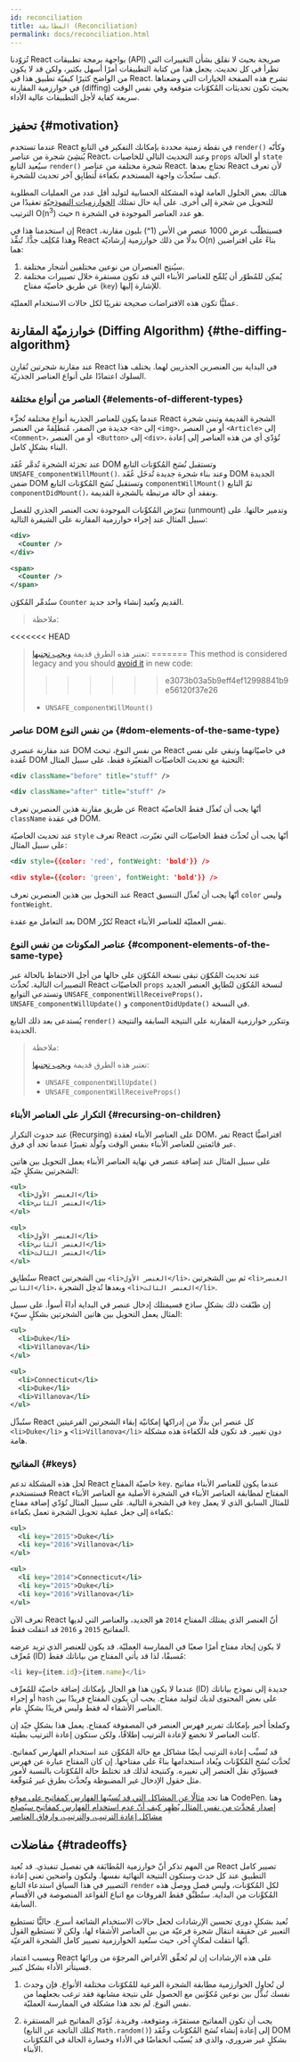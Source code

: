 ```yaml
---
id: reconciliation
title: المطابقة (Reconciliation)
permalink: docs/reconciliation.html
---
```


تُزوّدنا React بواجهة برمجة تطبيقات (API) صريحة بحيث لا نقلق بشأن التغييرات التي تطرأ في كل تحديث. يجعل هذا من كتابة التطبيقات أمرًا أسهل بكثير، ولكن قد لا يكون من الواضح كثيرًا كيفيّة تطبيق هذا في React. تشرح هذه الصفحة الخيارات التي وضعناها في خوارزمية المقارنة (diffing) بحيث تكون تحديثات المُكوّنات متوقعة وفي نفس الوقت سريعة كفاية لأجل التطبيقات عالية الأداء.

## تحفيز {#motivation}

عندما تستخدم React في نقطة زمنية محددة بإمكانك التفكير في التابع `render()` وكأنّه يُنشِئ شجرة من عناصر React،  وعند التحديث التالي للخاصيات `props` أو الحالة `state`  سيُعيد التابع `render()‎` شجرة مختلفة من عناصر React. تحتاج بعدها React لأن تعرف كيف ستُحدِّث واجهة المستخدم بكفاءة لُتطابِق آخر تحديث للشجرة. 

هنالك بعض الحلول العامة لهذه المشكلة الحسابية لتوليد أقل عدد من العمليات المطلوبة للتحويل من شجرة إلى أخرى. على أية حال تمتلك [الخوارزميات النموذجيّة](https://grfia.dlsi.ua.es/ml/algorithms/references/editsurvey_bille.pdf) تعقيدًا من الترتيب O(n<sup>3</sup>) حيث n هو عدد العناصر الموجودة في الشجرة. 

إن استخدمنا هذا في React فسيتطلّب عرض 1000 عنصر من الأس (1^) بليون مقارنة، وهذا مُكلِف جدًّا. تُنفِّذ React بدلًا من ذلك خوارزمية إرشاديّة O(n)‎ بناءً على افتراضين هما:

1. سيُنتِج العنصران من نوعين مختلفين أشجار مختلفة.
2. يُمكِن للمُطوّر أن يُلمِّح للعناصر الأبناء التي قد تكون مستقرة خلال تصييرات مختلفة عن طريق خاصيّة مفتاح (`key`) للإشارة إليها.

عمليًّا تكون هذه الافتراضات صحيحة تقريبًا لكل حالات الاستخدام العمليّة.

## خوارزميّة المقارنة (Diffing Algorithm) {#the-diffing-algorithm}

عند مقارنة شجرتين تُقارِن React في البداية بين العنصرين الجذريين لهما. يختلف هذا السلوك اعتمادًا على أنواع العناصر الجذريّة.

### العناصر من أنواع مختلفة {#elements-of-different-types}

عندما يكون للعناصر الجذرية أنواع مختلفة تُجزِّء React الشجرة القديمة وتبني شجرة جديدة من الصفر، مُنطلِقةً من العنصر `<a>` إلى `<img>`، أو من العنصر `<Article>` إلى `<Comment>`، أو من العنصر` <Button>` إلى `<div>`، تُؤدّي أي من هذه العناصر إلى إعادة البناء بشكلٍ كامل.

عند تجزئة الشجرة تُدمَّر عُقَد DOM وتستقبل نُسَخ المُكوّنات التابع `UNSAFE_componentWillMount()`‎. وعند بناء شجرة جديدة تُدخَل عُقَد DOM الجديدة ضمن DOM وتستقبل نُسَخ المُكوّنات التابع `componentWillMount()`‎ ثمّ التابع `componentDidMount()`‎، ونفقد أي حالة مرتبطة بالشجرة القديمة.

تتعرّض المُكوِّنات الموجودة تحت العنصر الجذري للفصل (unmount) وتدمير حالتها. على سبيل المثال عند إجراء خوارزمية المقارنة على الشيفرة التالية:

```xml
<div>
  <Counter />
</div>

<span>
  <Counter />
</span>
```

ستُدمِّر المُكوّن `Counter` القديم وتُعيد إنشاء واحد جديد.

>ملاحظة:
>
<<<<<<< HEAD
>تعتبر هذه الطرق قديمة [ويجب تجنبها](/blog/2018/03/27/update-on-async-rendering.html):
=======
>This method is considered legacy and you should [avoid it](/blog/2018/03/27/update-on-async-rendering.html) in new code:
>>>>>>> e3073b03a5b9eff4ef12998841b9e56120f37e26
>
>- `UNSAFE_componentWillMount()`

### عناصر DOM من نفس النوع {#dom-elements-of-the-same-type}

عند مقارنة عنصري DOM من نفس النوع، تبحث React في خاصيّاتهما وتبقي على نفس عُقدة DOM التحتية مع تحديث الخاصيّات المتغيّرة فقط، على سبيل المثال:

```xml
<div className="before" title="stuff" />

<div className="after" title="stuff" />
```

عن طريق مقارنة هذين العنصرين تعرف React أنّها يجب أن تُعدِّل فقط الخاصيّة `className` في عقدة DOM.

عند تحديث الخاصيّة `style` تعرف React أنّها يجب أن تُحدِّث فقط الخاصيّات التي تغيّرت، على سبيل المثال:

```xml
<div style={{color: 'red', fontWeight: 'bold'}} />

<div style={{color: 'green', fontWeight: 'bold'}} />
```

عند التحويل بين هذين العنصرين تعرف React أنّها يجب أن تُعدِّل التنسيق `color` وليس `fontWeight`.

بعد التعامل مع عقدة DOM تُكرِّر React نفس العمليّة للعناصر الأبناء.

### عناصر المكونات من نفس النوع {#component-elements-of-the-same-type}

عند تحديث المُكوّن تبقى نسخة المُكوّن على حالها من أجل الاحتفاظ بالحالة عبر التصييرات التالية. تُحدِّث React الخاصيّات `props` لنسخة المُكوّن لتُطابِق العنصر الجديد وتستدعي التوابع `UNSAFE_componentWillReceiveProps()`‎، `UNSAFE_componentWillUpdate()` و‎ `componentDidUpdate()` في النسخة.

يُستدعى بعد ذلك التابع `render()`‎ وتتكرر خوارزمية المقارنة على النتيجة السابقة والنتيجة الجديدة.

>ملاحظة:
>
>تعتبر هذه الطرق قديمة [ويجب تجنبها](/blog/2018/03/27/update-on-async-rendering.html):
>
>- `UNSAFE_componentWillUpdate()`
>- `UNSAFE_componentWillReceiveProps()`

### التكرار على العناصر الأبناء {#recursing-on-children}

عند حدوث التكرار (Recursing) على العناصر الأبناء لعقدة DOM، تمر React افتراضيًّا عبر قائمتين للعناصر الأبناء بنفس الوقت وتُولِّد تغييرًا عندما تجد أي فرق.

على سبيل المثال عند إضافة عنصر في نهاية العناصر الأبناء يعمل التحويل بين هاتين الشجرتين بشكلٍ جيّد:

```xml
<ul>
  <li>العنصر الأول</li>
  <li>العنصر الثاني</li>
</ul>

<ul>
  <li>العنصر الأول</li>
  <li>العنصر الثاني</li>
  <li>العنصر الثالث</li>
</ul>
```

ستُطابِق React بين الشجرتين `<li>العنصر الأول</li>`، ثم بين الشجرتين `<li>العنصر الثاني</li>`، وبعدها تُدخِل الشجرة `<li>العنصر الثالث</li>`.

إن طبّقت ذلك بشكلٍ ساذج فسيمتلك إدخال عنصر في البداية أداءً أسوأ. على سبيل المثال يعمل التحويل بين هاتين الشجرتين بشكلٍ سيّء:

```xml
<ul>
  <li>Duke</li>
  <li>Villanova</li>
</ul>

<ul>
  <li>Connecticut</li>
  <li>Duke</li>
  <li>Villanova</li>
</ul>
```

ستُبدِّل React كل عنصر ابن بدلًا من إدراكها إمكانيّة إبقاء الشجرتين الفرعيتين `<li>Duke</li>` و `<li>Villanova</li>` دون تغيير. قد تكون قلة الكفاءة هذه مشكلة هامة.

### المفاتيح {#keys}

لحل هذه المشكلة تدعم React خاصيّة المفتاح `key`. عندما يكون للعناصر الأبناء مفاتيح فستستخدم React المفتاح لمطابقة العناصر الأبناء في الشجرة الأصلية مع العناصر الأبناء في الشجرة التالية. على سبيل المثال تُؤدّي إضافة مفتاح `key` للمثال السابق الذي لا يعمل بكفاءة إلى جعل عملية تحويل الشجرة تعمل بكفاءة:

```xml
<ul>
  <li key="2015">Duke</li>
  <li key="2016">Villanova</li>
</ul>

<ul>
  <li key="2014">Connecticut</li>
  <li key="2015">Duke</li>
  <li key="2016">Villanova</li>
</ul>
```
تعرف الآن React أنّ العنصر الذي يمتلك المفتاح `2014` هو الجديد، والعناصر التي لديها المفاتيح `2015` و `2016` قد انتقلت فقط.

لا يكون إيجاد مفتاح أمرًا صعبًا في الممارسة العمليّة. قد يكون للعنصر الذي تريد عرضه مُعرِّف (ID) مُسبقًا، لذا قد يأتي المفتاح من بياناتك فقط:

```js
<li key={item.id}>{item.name}</li>
```

عندما لا يكون هذا هو الحال بإمكانك إضافة خاصيّة للمُعرِّف (ID) جديدة إلى نموذج بياناتك أو إجراء `hash` على بعض المحتوى لديك لتوليد مفتاح. يجب أن يكون المفتاح فريدًا بين العناصر الأشقاء له فقط وليس فريدًا بشكلٍ عام.

وكملجأ أخير بإمكانك تمرير فهرس العنصر في المصفوفة كمفتاح. يعمل هذا بشكلٍ جيّد إن كانت العناصر لا تخضع لإعادة الترتيب إطلاقًا، ولكن ستكون إعادة الترتيب بطيئة.

قد تُسبِّب إعادة الترتيب أيضًا مشاكل مع حالة المُكوِّن عند استخدام الفهارس كمفاتيح. تُحدَّث نُسَخ المُكوِّنات ويُعاد استخدامها بناءً على مفتاحها. إن كان المفتاح عبارة عن فهرس فسيؤدّي نقل العنصر إلى تغييره. وكنتيجة لذلك قد تختلط حالة المُكوّنات بالنسبة لأمور مثل حقول الإدخال غير المضبوطة وتُحدَّث بطرق غير مُتوقّعة.

هنا تجد [مثالًا عن المشاكل التي قد تُسبّبها الفهارس كمفاتيح على موقع](codepen://reconciliation/index-used-as-key) CodePen. وهنا [إصدار مُحدَّث من نفس المثال يُظهِر كيف أنّ عدم استخدام الفهارس كمفاتيح سيُصلِح مشاكل إعادة الترتيب، والترتيب، وإرفاق العناصر](codepen://reconciliation/no-index-used-as-key)

## مفاضلات {#tradeoffs}

من المهم تذكر أنّ خوارزمية المُطابَقة هي تفصيل تنفيذي. قد تُعيد React تصيير كامل التطبيق عند كل حدث وستكون النتيجة النهائية نفسها. ولنكون واضحين تعني إعادة التصيير في هذا السياق استدعاء التابع `render` لكل المُكوّنات، وليس فصل ووصل هذه المُكوِّنات من البداية. ستُطبِّق فقط الفروقات مع اتباع القواعد المنصوصة في الأقسام السابقة.

نُعيد بشكلٍ دوري تحسين الإرشادات لجعل حالات الاستخدام الشائعة أسرع. حاليًّا تستطيع التعبير عن حقيقة انتقال شجرة فرعيّة من بين العناصر الأشقاء لها، ولكن لا تستطيع القول أنّها انتقلت لمكانٍ آخر، حيث ستُعيد الخوارزمية تصيير كامل الشجرة الفرعيّة.

وبسبب اعتماد React على هذه الإرشادات إن لم تُحقِّق الأغراض المرجوّة من ورائها فسيتأثر الأداء بشكل كبير.

1. لن تُحاوِل الخوارزمية مطابقة الشجرة الفرعية للمُكوّنات مختلفة الأنواع. فإن وجدتَ نفسك تُبدِّل بين نوعين مُكوِّنين مع الحصول على نتيجة مشابهة فقد ترغب بجعلهما من نفس النوع. لم نجد هذا مشكلة في الممارسة العمليّة.

2. يجب أن تكون المفاتيح مستقرّة، ومتوقعة، وفريدة. تُؤدّي المفاتيح غير المستقرة (كتلك الناتجة عن التابع `Math.random()`‎) إلى إعادة إنشاء نُسَخ المُكوّنات وعُقَد DOM بشكلٍ غير ضروري، والذي قد يُسبّب انخفاضًا في الأداء وخسارة الحالة في المُكوّنات الأبناء.
